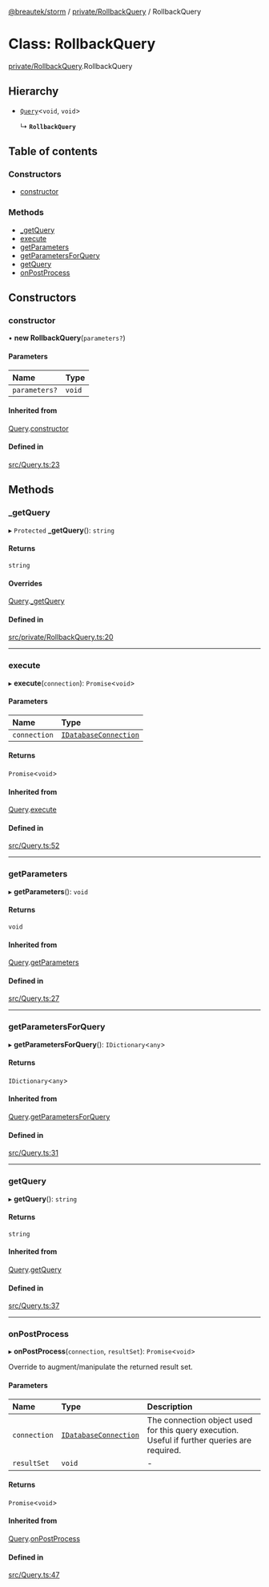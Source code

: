 [@breautek/storm](../README.md) / [private/RollbackQuery](../modules/private_RollbackQuery.md) / RollbackQuery

# Class: RollbackQuery

[private/RollbackQuery](../modules/private_RollbackQuery.md).RollbackQuery

## Hierarchy

- [`Query`](Query.Query-1.md)<`void`, `void`\>

  ↳ **`RollbackQuery`**

## Table of contents

### Constructors

- [constructor](private_RollbackQuery.RollbackQuery.md#constructor)

### Methods

- [\_getQuery](private_RollbackQuery.RollbackQuery.md#_getquery)
- [execute](private_RollbackQuery.RollbackQuery.md#execute)
- [getParameters](private_RollbackQuery.RollbackQuery.md#getparameters)
- [getParametersForQuery](private_RollbackQuery.RollbackQuery.md#getparametersforquery)
- [getQuery](private_RollbackQuery.RollbackQuery.md#getquery)
- [onPostProcess](private_RollbackQuery.RollbackQuery.md#onpostprocess)

## Constructors

### constructor

• **new RollbackQuery**(`parameters?`)

#### Parameters

| Name | Type |
| :------ | :------ |
| `parameters?` | `void` |

#### Inherited from

[Query](Query.Query-1.md).[constructor](Query.Query-1.md#constructor)

#### Defined in

[src/Query.ts:23](https://github.com/breautek/storm/blob/7b25240/src/Query.ts#L23)

## Methods

### \_getQuery

▸ `Protected` **_getQuery**(): `string`

#### Returns

`string`

#### Overrides

[Query](Query.Query-1.md).[_getQuery](Query.Query-1.md#_getquery)

#### Defined in

[src/private/RollbackQuery.ts:20](https://github.com/breautek/storm/blob/7b25240/src/private/RollbackQuery.ts#L20)

___

### execute

▸ **execute**(`connection`): `Promise`<`void`\>

#### Parameters

| Name | Type |
| :------ | :------ |
| `connection` | [`IDatabaseConnection`](../interfaces/IDatabaseConnection.IDatabaseConnection-1.md) |

#### Returns

`Promise`<`void`\>

#### Inherited from

[Query](Query.Query-1.md).[execute](Query.Query-1.md#execute)

#### Defined in

[src/Query.ts:52](https://github.com/breautek/storm/blob/7b25240/src/Query.ts#L52)

___

### getParameters

▸ **getParameters**(): `void`

#### Returns

`void`

#### Inherited from

[Query](Query.Query-1.md).[getParameters](Query.Query-1.md#getparameters)

#### Defined in

[src/Query.ts:27](https://github.com/breautek/storm/blob/7b25240/src/Query.ts#L27)

___

### getParametersForQuery

▸ **getParametersForQuery**(): `IDictionary`<`any`\>

#### Returns

`IDictionary`<`any`\>

#### Inherited from

[Query](Query.Query-1.md).[getParametersForQuery](Query.Query-1.md#getparametersforquery)

#### Defined in

[src/Query.ts:31](https://github.com/breautek/storm/blob/7b25240/src/Query.ts#L31)

___

### getQuery

▸ **getQuery**(): `string`

#### Returns

`string`

#### Inherited from

[Query](Query.Query-1.md).[getQuery](Query.Query-1.md#getquery)

#### Defined in

[src/Query.ts:37](https://github.com/breautek/storm/blob/7b25240/src/Query.ts#L37)

___

### onPostProcess

▸ **onPostProcess**(`connection`, `resultSet`): `Promise`<`void`\>

Override to augment/manipulate the returned result set.

#### Parameters

| Name | Type | Description |
| :------ | :------ | :------ |
| `connection` | [`IDatabaseConnection`](../interfaces/IDatabaseConnection.IDatabaseConnection-1.md) | The connection object used for this query execution. Useful if further queries are required. |
| `resultSet` | `void` | - |

#### Returns

`Promise`<`void`\>

#### Inherited from

[Query](Query.Query-1.md).[onPostProcess](Query.Query-1.md#onpostprocess)

#### Defined in

[src/Query.ts:47](https://github.com/breautek/storm/blob/7b25240/src/Query.ts#L47)

